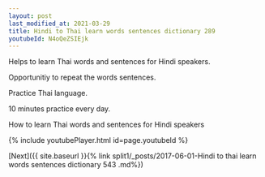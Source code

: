 ```yaml
---
layout: post
last_modified_at: 2021-03-29
title: Hindi to Thai learn words sentences dictionary 289 
youtubeId: N4oQeZSIEjk
---
```

 
 
Helps to learn Thai words and sentences for Hindi speakers.

Opportunitiy to repeat the words sentences. 

Practice Thai language. 
 
10 minutes practice every day. 
 
How to learn Thai words and sentences for Hindi speakers 
 
{% include youtubePlayer.html id=page.youtubeId %}
 
 
[Next]({{ site.baseurl }}{% link  split1/_posts/2017-06-01-Hindi to thai learn words sentences dictionary 543 .md%})
 
